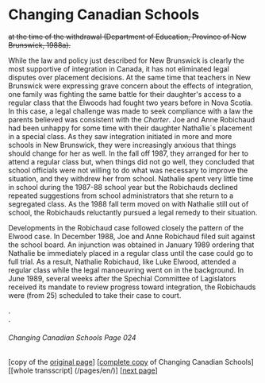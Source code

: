 # Changing Canadian Schools
~~at the time of the withdrawal (Department of Education, Province of New Brunswick, 1988a).~~  

While the law and policy just described for New Brunswick
is clearly the most supportive of integration in Canada, it has
not eliminated legal disputes over placement decisions. At the
same time that teachers in New Brunswick were expressing
grave concern about the effects of integration, one family was
fighting the same battle for their daughter's access to a regular
class that the Elwoods had fought two years before in Nova Scotia. 
In this case, a legal challenge was made to seek compliance with
a law the parents believed was consistent with the *Charter*.
Joe and Anne Robichaud had been unhappy for some time with their daughter 
Natha1ie´s placement in a special class. As they saw integration
initiated in more and more schools in New Brunswick, they were
increasingly anxious that things should change for her as well. In
the fall off 1987, they arranged for her to attend a regular class but,
when things did not go well, they concluded that school officials
were not willing to do what was necessary to improve the situation,
and they withdrew her from school. Nathalie spent very little time
in school during the 1987-88 school year but the Robichauds declined
repeated suggestions from school administrators that she return to a
segregated class. As the 1988 fall term moved on with Nathalie still
out of school, the Robichauds reluctantly pursued a legal remedy to
their situation.

Developments in the Robichaud case followed closely the pattern of
the Elwood case. In December 1988, Joe and Anne Robichaud filed suit
against the school board. An injunction was obtained in January 1989
ordering that Nathalie be immediately placed in a regular class until
the case could go to full trial. As a result, Nathalie Robichaud,
like Luke Elwood, attended a regular class while the legal manoeuvring
went on in the background. In June 1989, several weeks after the
Spechial Committee of Lagislators received its mandate to review progress
toward integration, the Robichauds were (from 25) scheduled to take
their case to court.

.  
.  
###### Changing Canadian Schools Page 024

[copy of the [original page](/copies-from-original/CCS024.png)]
[[complete copy](/copies-from-original/BestCopy_Changing_Canadian_Schools_Perspectives_on_Disability_and_Inclusion.pdf) of Changing Canadian Schools]
[[whole transscript] (/pages/en/)]
[[next page](Changing_Canadian_Schools-025)]
